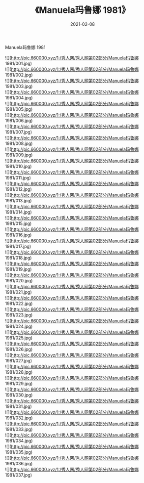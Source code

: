﻿---
layout: post
title:  《Manuela玛鲁娜 1981》
date:   2021-02-08
img: http://pic.660000.xyz/1:/秀人网/秀人网第02部分/Manuela玛鲁娜 1981/000.jpg
categories: [美女, 清纯, 唯美]
---

Manuela玛鲁娜 1981

  ![](http://pic.660000.xyz/1:/秀人网/秀人网第02部分/Manuela玛鲁娜 1981/001.jpg) <br> ![](http://pic.660000.xyz/1:/秀人网/秀人网第02部分/Manuela玛鲁娜 1981/002.jpg) <br> ![](http://pic.660000.xyz/1:/秀人网/秀人网第02部分/Manuela玛鲁娜 1981/003.jpg) <br> ![](http://pic.660000.xyz/1:/秀人网/秀人网第02部分/Manuela玛鲁娜 1981/004.jpg) <br> ![](http://pic.660000.xyz/1:/秀人网/秀人网第02部分/Manuela玛鲁娜 1981/005.jpg) <br> ![](http://pic.660000.xyz/1:/秀人网/秀人网第02部分/Manuela玛鲁娜 1981/006.jpg) <br> ![](http://pic.660000.xyz/1:/秀人网/秀人网第02部分/Manuela玛鲁娜 1981/007.jpg) <br> ![](http://pic.660000.xyz/1:/秀人网/秀人网第02部分/Manuela玛鲁娜 1981/008.jpg) <br> ![](http://pic.660000.xyz/1:/秀人网/秀人网第02部分/Manuela玛鲁娜 1981/009.jpg) <br> ![](http://pic.660000.xyz/1:/秀人网/秀人网第02部分/Manuela玛鲁娜 1981/010.jpg) <br> ![](http://pic.660000.xyz/1:/秀人网/秀人网第02部分/Manuela玛鲁娜 1981/011.jpg) <br> ![](http://pic.660000.xyz/1:/秀人网/秀人网第02部分/Manuela玛鲁娜 1981/012.jpg) <br> ![](http://pic.660000.xyz/1:/秀人网/秀人网第02部分/Manuela玛鲁娜 1981/013.jpg) <br> ![](http://pic.660000.xyz/1:/秀人网/秀人网第02部分/Manuela玛鲁娜 1981/014.jpg) <br> ![](http://pic.660000.xyz/1:/秀人网/秀人网第02部分/Manuela玛鲁娜 1981/015.jpg) <br> ![](http://pic.660000.xyz/1:/秀人网/秀人网第02部分/Manuela玛鲁娜 1981/016.jpg) <br> ![](http://pic.660000.xyz/1:/秀人网/秀人网第02部分/Manuela玛鲁娜 1981/017.jpg) <br> ![](http://pic.660000.xyz/1:/秀人网/秀人网第02部分/Manuela玛鲁娜 1981/018.jpg) <br> ![](http://pic.660000.xyz/1:/秀人网/秀人网第02部分/Manuela玛鲁娜 1981/019.jpg) <br> ![](http://pic.660000.xyz/1:/秀人网/秀人网第02部分/Manuela玛鲁娜 1981/020.jpg) <br> ![](http://pic.660000.xyz/1:/秀人网/秀人网第02部分/Manuela玛鲁娜 1981/021.jpg) <br> ![](http://pic.660000.xyz/1:/秀人网/秀人网第02部分/Manuela玛鲁娜 1981/022.jpg) <br> ![](http://pic.660000.xyz/1:/秀人网/秀人网第02部分/Manuela玛鲁娜 1981/023.jpg) <br> ![](http://pic.660000.xyz/1:/秀人网/秀人网第02部分/Manuela玛鲁娜 1981/024.jpg) <br> ![](http://pic.660000.xyz/1:/秀人网/秀人网第02部分/Manuela玛鲁娜 1981/025.jpg) <br> ![](http://pic.660000.xyz/1:/秀人网/秀人网第02部分/Manuela玛鲁娜 1981/026.jpg) <br> ![](http://pic.660000.xyz/1:/秀人网/秀人网第02部分/Manuela玛鲁娜 1981/027.jpg) <br> ![](http://pic.660000.xyz/1:/秀人网/秀人网第02部分/Manuela玛鲁娜 1981/028.jpg) <br> ![](http://pic.660000.xyz/1:/秀人网/秀人网第02部分/Manuela玛鲁娜 1981/029.jpg) <br> ![](http://pic.660000.xyz/1:/秀人网/秀人网第02部分/Manuela玛鲁娜 1981/030.jpg) <br> ![](http://pic.660000.xyz/1:/秀人网/秀人网第02部分/Manuela玛鲁娜 1981/031.jpg) <br> ![](http://pic.660000.xyz/1:/秀人网/秀人网第02部分/Manuela玛鲁娜 1981/032.jpg) <br> ![](http://pic.660000.xyz/1:/秀人网/秀人网第02部分/Manuela玛鲁娜 1981/033.jpg) <br> ![](http://pic.660000.xyz/1:/秀人网/秀人网第02部分/Manuela玛鲁娜 1981/034.jpg) <br> ![](http://pic.660000.xyz/1:/秀人网/秀人网第02部分/Manuela玛鲁娜 1981/035.jpg) <br> ![](http://pic.660000.xyz/1:/秀人网/秀人网第02部分/Manuela玛鲁娜 1981/036.jpg) <br> ![](http://pic.660000.xyz/1:/秀人网/秀人网第02部分/Manuela玛鲁娜 1981/037.jpg) <br>